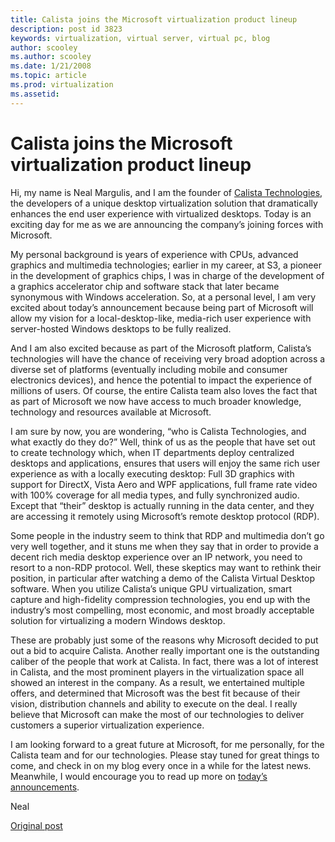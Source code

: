 ```yaml
---
title: Calista joins the Microsoft virtualization product lineup
description: post id 3823
keywords: virtualization, virtual server, virtual pc, blog
author: scooley
ms.author: scooley
ms.date: 1/21/2008
ms.topic: article
ms.prod: virtualization
ms.assetid: 
---
```


# Calista joins the Microsoft virtualization product lineup

Hi, my name is Neal Margulis, and I am the founder of [Calista Technologies](http://www.calistatechnologies.net/), the developers of a unique desktop virtualization solution that dramatically enhances the end user experience with virtualized desktops. Today is an exciting day for me as we are announcing the company’s joining forces with Microsoft.

My personal background is years of experience with CPUs, advanced graphics and multimedia technologies; earlier in my career, at S3, a pioneer in the development of graphics chips, I was in charge of the development of a graphics accelerator chip and software stack that later became synonymous with Windows acceleration. So, at a personal level, I am very excited about today’s announcement because being part of Microsoft will allow my vision for a local-desktop-like, media-rich user experience with server-hosted Windows desktops to be fully realized.

And I am also excited because as part of the Microsoft platform, Calista’s technologies will have the chance of receiving very broad adoption across a diverse set of platforms (eventually including mobile and consumer electronics devices), and hence the potential to impact the experience of millions of users. Of course, the entire Calista team also loves the fact that as part of Microsoft we now have access to much broader knowledge, technology and resources available at Microsoft.

I am sure by now, you are wondering, “who is Calista Technologies, and what exactly do they do?” Well, think of us as the people that have set out to create technology which, when IT departments deploy centralized desktops and applications, ensures that users will enjoy the same rich user experience as with a locally executing desktop: Full 3D graphics with support for DirectX, Vista Aero and WPF applications, full frame rate video with 100% coverage for all media types, and fully synchronized audio. Except that “their” desktop is actually running in the data center, and they are accessing it remotely using Microsoft’s remote desktop protocol (RDP).

Some people in the industry seem to think that RDP and multimedia don’t go very well together, and it stuns me when they say that in order to provide a decent rich media desktop experience over an IP network, you need to resort to a non-RDP protocol. Well, these skeptics may want to rethink their position, in particular after watching a demo of the Calista Virtual Desktop software.  When you utilize Calista’s unique GPU virtualization, smart capture and high-fidelity compression technologies, you end up with the industry’s most compelling, most economic, and most broadly acceptable solution for virtualizing a modern Windows desktop.

These are probably just some of the reasons why Microsoft decided to put out a bid to acquire Calista. Another really important one is the outstanding caliber of the people that work at Calista. In fact, there was a lot of interest in Calista, and the most prominent players in the virtualization space all showed an interest in the company. As a result, we entertained multiple offers, and determined that Microsoft was the best fit because of their vision, distribution channels and ability to execute on the deal. I really believe that Microsoft can make the most of our technologies to deliver customers a superior virtualization experience.

I am looking forward to a great future at Microsoft, for me personally, for the Calista team and for our technologies. Please stay tuned for great things to come, and check in on my blog every once in a while for the latest news. Meanwhile, I would encourage you to read up more on [today’s announcements](https://www.microsoft.com/presspass/press/2008/jan08/01-21VirtualizationAdoptionPR.mspx).

Neal

[Original post](https://blogs.technet.microsoft.com/virtualization/2008/01/21/calista-joins-the-microsoft-virtualization-product-lineup/)